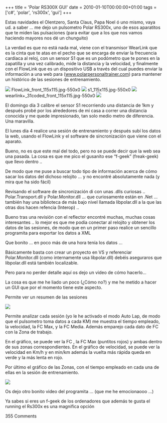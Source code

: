 +++
title = 'Polar RS300X GUI'
date = 2010-01-10T00:00:00+01:00
tags = ['c#', 'polar', 'rs300x', 'gui']
+++

Estas navidades el Olentzero, Santa Claus, Papa Noel ó uno mismo, vaya ud. a saber … me dejo un pulsometro Polar RS300x, uno de esos aparatitos que te miden las pulsaciones (para evitar que a los que nos vamos haciendo mayores nos dé un chunguito)

La verdad es que no está nada mal, viene con el transmisor WearLink que es la cinta que te atas en el pecho que se encarga de enviar la frecuencia cardiaca al reloj, con un sensor S1 que es un podómetro que te pones en la zapatilla y una vez calibrado, mide la distancia y la velocidad, y finalmente con el FlowLink que es un dispositivo USB a través del cual puedes enviar la información a una web para (www.polarpersonaltrainer.com) para mantener un histórico de las sesiones de entrenamiento.

![](/images/Sharepoint/RS300X_blk_front_240x298.jpg-550x0.jpg)
FlowLink_front_115x115.jpg-550x0
![](/images/Sharepoint/FlowLink_front_115x115.jpg-550x0.jpg)
s1_115x115.jpg-550x0
![](/images/Sharepoint/s1_115x115.jpg-550x0.jpg)
wearlink+_31coded_front_115x115.jpg-550x0
![](/images/Sharepoint/wearlink+_31coded_front_115x115.jpg-550x0.jpg)

El domingo día 3 calibre el sensor S1 recorriendo una distancia de 1km y después probé por los alrededores de mi casa a correr una distancia conocida y me quede impresionado, tan solo medio metro de diferencia. Una maravilla.

El lunes día 4 realice una sesión de entrenamiento y después subí los datos la web, usando el FlowLink y el software de sincronización que viene con el aparato.

Bueno, no es que este mal del todo, pero no se puede decir que la web sea una pasada. La cosa es que me pico el gusanito ese “f-geek” (freak-geek) que llevo dentro ..

De modo que me puse a buscar todo tipo de información acerca de cómo sacar los datos del dichoso relojito … y no encontré absolutamente nada (y mira que ha sido fácil)

Revisando el software de sincronización di con unas .dlls curiosas .. Polar.Transport.dll y Polar.Monitor.dll … que curiosamente están en .Net … también hay una biblioteca de más bajo nivel llamada libpolar.dll a la que las otras dos hacen refencia (Interop) ..

Bueno tras una revisión con el reflector encontré muchas, muchas cosas interesantes .. lo mejor es que me podía conectar al relojito y obtener los datos de las sesiones, de modo que en un primer paso realice un sencillo programita para exportar los datos a XML

Que bonito … en poco más de una hora tenía los datos …




Básicamente basta con crear un proyecto en VS y referenciar Polar.Monitor.dll (como internamente usa libpolar.dll) debéis aseguraros que libpolar.dll está también localizable.

Pero para no perder detalle aquí os dejo un video de cómo hacerlo…



La cosa es que me he liado un poco (¿Cómo no?) y me he metido a hacer un GUI que por el momento tiene este aspecto.

Permite ver un resumen de las sesiones

![](/images/Sharepoint/Polar1.png-550x0.png)


Permite analizar cada sesión (yo le he activado el modo Auto Lap, de modo que el pulsometro toma datos a cada KM) me muestra el tiempo empleado, la velocidad, la FC Max, y la FC Media. Además emparejo cada dato de FC con la Zona de trabajo.



En el gráfico, se puede ver la FC , la FC Max (puntitos rojos) y ambas dentro de sus zonas correspondientes. En el gráfico de velocidad, se puede ver la velocidad en Km/h y en min/km además la vuelta más rápida queda en verde y la más lenta en rojo.



Por último el gráfico de las Zonas, con el tiempo empleado en cada una de ellas en la sesión de entrenamiento.

![](/images/Sharepoint/Polar3.png-550x0.png)

Os dejo otro bonito video del programita … (que me he emocionaooo …)



Ya sabes si eres un f-geek de los ordenadores que además te gusta el running el Rs300x es una magnifica opción

355 Comments
